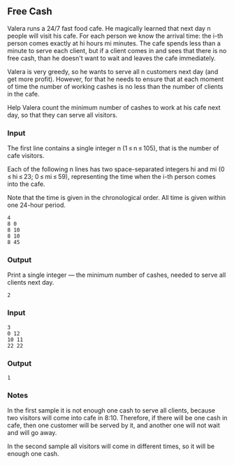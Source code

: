 ## Free Cash

Valera runs a 24/7 fast food cafe. He magically learned that next day n people will visit his cafe. For each person we know the arrival time: the i-th person comes exactly at hi hours mi minutes. The cafe spends less than a minute to serve each client, but if a client comes in and sees that there is no free cash, than he doesn't want to wait and leaves the cafe immediately.

Valera is very greedy, so he wants to serve all n customers next day (and get more profit). However, for that he needs to ensure that at each moment of time the number of working cashes is no less than the number of clients in the cafe.

Help Valera count the minimum number of cashes to work at his cafe next day, so that they can serve all visitors.


### Input
The first line contains a single integer n (1 ≤ n ≤ 105), that is the number of cafe visitors.

Each of the following n lines has two space-separated integers hi and mi (0 ≤ hi ≤ 23; 0 ≤ mi ≤ 59), representing the time when the i-th person comes into the cafe.

Note that the time is given in the chronological order. All time is given within one 24-hour period.
```
4
8 0
8 10
8 10
8 45
```

### Output
Print a single integer — the minimum number of cashes, needed to serve all clients next day.
```
2
```

### Input
```
3
0 12
10 11
22 22
```

### Output
```
1
```


### Notes
In the first sample it is not enough one cash to serve all clients, because two visitors will come into cafe in 8:10. Therefore, if there will be one cash in cafe, then one customer will be served by it, and another one will not wait and will go away.

In the second sample all visitors will come in different times, so it will be enough one cash.